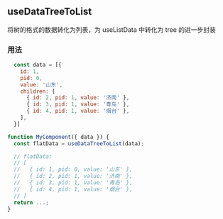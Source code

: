 ## useDataTreeToList

将树的格式的数据转化为列表，为 useListData 中转化为 tree 的进一步封装

### 用法

```javascript
  const data = [{
    id: 1,
    pid: 0,
    value: '山东',
    children: [
      { id: 2, pid: 1, value: '济南' },
      { id: 3, pid: 1, value: '青岛' },
      { id: 4, pid: 1, value: '烟台' },
    ],
  }]

function MyComponent({ data }) {
  const flatData = useDataTreeToList(data);

  // flatData:
  // [
  //   { id: 1, pid: 0, value: '山东' },
  //   { id: 2, pid: 1, value: '济南' },
  //   { id: 3, pid: 1, value: '青岛' },
  //   { id: 4, pid: 1, value: '烟台' },
  // ]
  return ...;
}
```
